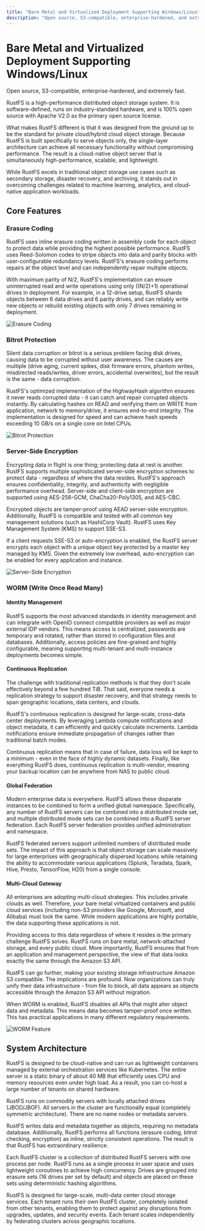 ```yaml
---
title: "Bare Metal and Virtualized Deployment Supporting Windows/Linux"
description: "Open source, S3-compatible, enterprise-hardened, and extremely fast."
---
```


# Bare Metal and Virtualized Deployment Supporting Windows/Linux

Open source, S3-compatible, enterprise-hardened, and extremely fast.

RustFS is a high-performance distributed object storage system. It is software-defined, runs on industry-standard hardware, and is 100% open source with Apache V2.0 as the primary open source license.

What makes RustFS different is that it was designed from the ground up to be the standard for private cloud/hybrid cloud object storage. Because RustFS is built specifically to serve objects only, the single-layer architecture can achieve all necessary functionality without compromising performance. The result is a cloud-native object server that is simultaneously high-performance, scalable, and lightweight.

While RustFS excels in traditional object storage use cases such as secondary storage, disaster recovery, and archiving, it stands out in overcoming challenges related to machine learning, analytics, and cloud-native application workloads.

## Core Features

### Erasure Coding

RustFS uses inline erasure coding written in assembly code for each object to protect data while providing the highest possible performance. RustFS uses Reed-Solomon codes to stripe objects into data and parity blocks with user-configurable redundancy levels. RustFS's erasure coding performs repairs at the object level and can independently repair multiple objects.

With maximum parity of N/2, RustFS's implementation can ensure uninterrupted read and write operations using only ((N/2)+1) operational drives in deployment. For example, in a 12-drive setup, RustFS shards objects between 6 data drives and 6 parity drives, and can reliably write new objects or rebuild existing objects with only 7 drives remaining in deployment.

![Erasure Coding](./images/sec2-1.png)

### Bitrot Protection

Silent data corruption or bitrot is a serious problem facing disk drives, causing data to be corrupted without user awareness. The causes are multiple (drive aging, current spikes, disk firmware errors, phantom writes, misdirected reads/writes, driver errors, accidental overwrites), but the result is the same - data corruption.

RustFS's optimized implementation of the HighwayHash algorithm ensures it never reads corrupted data - it can catch and repair corrupted objects instantly. By calculating hashes on READ and verifying them on WRITE from application, network to memory/drive, it ensures end-to-end integrity. The implementation is designed for speed and can achieve hash speeds exceeding 10 GB/s on a single core on Intel CPUs.

![Bitrot Protection](./images/sec2-2.png)

### Server-Side Encryption

Encrypting data in flight is one thing; protecting data at rest is another. RustFS supports multiple sophisticated server-side encryption schemes to protect data - regardless of where the data resides. RustFS's approach ensures confidentiality, integrity, and authenticity with negligible performance overhead. Server-side and client-side encryption are supported using AES-256-GCM, ChaCha20-Poly1305, and AES-CBC.

Encrypted objects are tamper-proof using AEAD server-side encryption. Additionally, RustFS is compatible and tested with all common key management solutions (such as HashiCorp Vault). RustFS uses Key Management System (KMS) to support SSE-S3.

If a client requests SSE-S3 or auto-encryption is enabled, the RustFS server encrypts each object with a unique object key protected by a master key managed by KMS. Given the extremely low overhead, auto-encryption can be enabled for every application and instance.

![Server-Side Encryption](./images/sec2-3.png)

### WORM (Write Once Read Many)

#### Identity Management

RustFS supports the most advanced standards in identity management and can integrate with OpenID connect compatible providers as well as major external IDP vendors. This means access is centralized, passwords are temporary and rotated, rather than stored in configuration files and databases. Additionally, access policies are fine-grained and highly configurable, meaning supporting multi-tenant and multi-instance deployments becomes simple.

#### Continuous Replication

The challenge with traditional replication methods is that they don't scale effectively beyond a few hundred TiB. That said, everyone needs a replication strategy to support disaster recovery, and that strategy needs to span geographic locations, data centers, and clouds.

RustFS's continuous replication is designed for large-scale, cross-data center deployments. By leveraging Lambda compute notifications and object metadata, it can efficiently and quickly calculate increments. Lambda notifications ensure immediate propagation of changes rather than traditional batch modes.

Continuous replication means that in case of failure, data loss will be kept to a minimum - even in the face of highly dynamic datasets. Finally, like everything RustFS does, continuous replication is multi-vendor, meaning your backup location can be anywhere from NAS to public cloud.

#### Global Federation

Modern enterprise data is everywhere. RustFS allows these disparate instances to be combined to form a unified global namespace. Specifically, any number of RustFS servers can be combined into a distributed mode set, and multiple distributed mode sets can be combined into a RustFS server federation. Each RustFS server federation provides unified administration and namespace.

RustFS federated servers support unlimited numbers of distributed mode sets. The impact of this approach is that object storage can scale massively for large enterprises with geographically dispersed locations while retaining the ability to accommodate various applications (Splunk, Teradata, Spark, Hive, Presto, TensorFlow, H20) from a single console.

#### Multi-Cloud Gateway

All enterprises are adopting multi-cloud strategies. This includes private clouds as well. Therefore, your bare metal virtualized containers and public cloud services (including non-S3 providers like Google, Microsoft, and Alibaba) must look the same. While modern applications are highly portable, the data supporting these applications is not.

Providing access to this data regardless of where it resides is the primary challenge RustFS solves. RustFS runs on bare metal, network-attached storage, and every public cloud. More importantly, RustFS ensures that from an application and management perspective, the view of that data looks exactly the same through the Amazon S3 API.

RustFS can go further, making your existing storage infrastructure Amazon S3 compatible. The implications are profound. Now organizations can truly unify their data infrastructure - from file to block, all data appears as objects accessible through the Amazon S3 API without migration.

When WORM is enabled, RustFS disables all APIs that might alter object data and metadata. This means data becomes tamper-proof once written. This has practical applications in many different regulatory requirements.

![WORM Feature](./images/sec2-4.png)

## System Architecture

RustFS is designed to be cloud-native and can run as lightweight containers managed by external orchestration services like Kubernetes. The entire server is a static binary of about 40 MB that efficiently uses CPU and memory resources even under high load. As a result, you can co-host a large number of tenants on shared hardware.

RustFS runs on commodity servers with locally attached drives (JBOD/JBOF). All servers in the cluster are functionally equal (completely symmetric architecture). There are no name nodes or metadata servers.

RustFS writes data and metadata together as objects, requiring no metadata database. Additionally, RustFS performs all functions (erasure coding, bitrot checking, encryption) as inline, strictly consistent operations. The result is that RustFS has extraordinary resilience.

Each RustFS cluster is a collection of distributed RustFS servers with one process per node. RustFS runs as a single process in user space and uses lightweight coroutines to achieve high concurrency. Drives are grouped into erasure sets (16 drives per set by default) and objects are placed on these sets using deterministic hashing algorithms.

RustFS is designed for large-scale, multi-data center cloud storage services. Each tenant runs their own RustFS cluster, completely isolated from other tenants, enabling them to protect against any disruptions from upgrades, updates, and security events. Each tenant scales independently by federating clusters across geographic locations.
